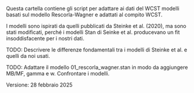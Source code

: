 Questa cartella contiene gli script per adattare ai dati del WCST modelli basati sul modello Rescorla-Wagner e adattati al compito WCST.

I modelli sono ispirati da quelli pubblicati da Steinke et al. (2020), ma sono stati modificati, perché i modelli Stan di Seinke et al. producevano un fit insoddisfacente per i nostri dati. 

TODO: Descrivere le differenze fondamentali tra i modelli di Steinke et al. e quelli da noi usati. 

TODO: Adattare il modello 01_rescorla_wagner.stan in modo da aggiungere MB/MF, gamma e w. Confrontare i modelli.

Versione: 28 febbraio 2025
